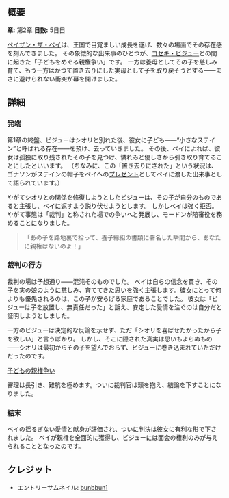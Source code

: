 <!-- title: 親権争い -->

<!-- quote: あなたのような人に、この子の親になる資格なんてない！ -->

<!-- chapters: 1 -->

<!-- images: (子どもをめぐってベイに詰め寄るビジュー), (子どもの親権裁判) -->

<!-- model: false -->

## 概要

**章:** 第2章
**日数:** 5日目

[ペイザン・ザ・ベイ](#entry:bae-entry)は、王国で目覚ましい成長を遂げ、数々の場面でその存在感を刻んできました。
その象徴的な出来事のひとつが、[コセキ・ビジュー](#entry:bijou-entry)との間に起きた「子どもをめぐる親権争い」です。
一方は養母としてその子を慈しみ育て、もう一方はかつて置き去りにした実母として子を取り戻そうとする――まさに避けられない衝突が幕を開けました。

## 詳細

### 発端

第1章の終盤、ビジューはシオリと別れた後、彼女に子ども――“小さなステイン”と呼ばれる存在――を預け、去っていきました。
その後、ベイによれば、彼女は孤独に取り残されたその子を見つけ、憐れみと優しさから引き取り育てることにしたといいます。
（ちなみに、この「置き去りにされた」という状況は、ゴナソンがステインの帽子をベイへの[プレゼント](https://www.youtube.com/live/Lp7GyRVbz1c?si=BcocEwwHqJ2IEX7&t=637)としてベイに渡した出来事として語られています。）

やがてシオリとの関係を修復しようとしたビジューは、その子が自分のものであると主張し、ベイに返すよう説り伏せようとします。
しかしベイは強く拒否。やがて事態は「裁判」と称された場での争いへと発展し、モードンが陪審役を務めることになりました。

> 「あの子を路地裏で拾って、養子縁組の書類に署名した瞬間から、あなたに親権はないのよ！」

### 裁判の行方

裁判の場は予想通り――混沌そのものでした。
ベイは自らの信念を貫き、その子を実の娘のように慈しみ、育ててきた思いを強く主張します。彼女にとって何よりも優先されるのは、この子が安らげる家庭であることでした。
彼女は「ビジューは子を放置し、無責任だった」と訴え、安定した愛情を注ぐのは自分だと証明しようとしました。

一方のビジューは決定的な反論を示せず、ただ「シオリを喜ばせたかったから子を欲しい」と言うばかり。
しかし、そこに隠された真実は思いもよらぬもの――シオリは最初からその子を望んでおらず、ビジューに巻き込まれていただけだったのです。

[子どもの親権争い](#embed:https://www.youtube.com/live/L7rBGepFrXA?si=JfSyK5TYHLScer4T&t=11583)

審理は長引き、難航を極めます。ついに裁判官は頭を抱え、結論を下すことになりました。

### 結末

ベイの揺るぎない愛情と献身が評価され、ついに判決は彼女に有利な形で下されました。
ベイが親権を全面的に獲得し、ビジューには面会の権利のみが与えられることとなったのです。

## クレジット

- エントリーサムネイル: [bunbbun1](https://x.com/bunbbun1/status/1920774925633118555)